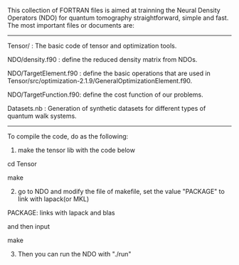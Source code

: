 

This collection of FORTRAN files is aimed at trainning the Neural Density Operators (NDO) for quantum tomography straightforward, simple and fast. The most important files or  documents are:

------------------------------

Tensor/               : The basic code of tensor and optimization tools.

NDO/density.f90       : define the reduced density matrix from NDOs.

NDO/TargetElement.f90 : define the basic operations that are used in Tensor/src/optimization-2.1.9/GeneralOptimizationElement.f90.

NDO/TargetFunction.f90: define the cost function of our problems.

Datasets.nb           : Generation of synthetic datasets for different types of quantum walk systems.

------------------------------

To compile the code, do as the following:

1. make the tensor lib with the code below

cd Tensor 

make

2. go to NDO and modify the file of makefile, set the value "PACKAGE" to link with lapack(or MKL)

PACKAGE:  links with  lapack and blas

and then input

make


3. Then you can run the NDO with "./run"

